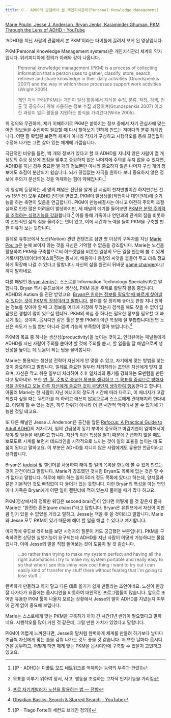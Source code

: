 ```yaml
---
title: O - ADHD의 관점에서 본 개인지식관리(Personal Knowledge Management)
---
```


[Marie Poulin, Jesse J. Anderson, Bryan Jenks, Karaminder Ghuman: PKM Through the Lens of ADHD - YouTube](https://youtu.be/b3x2JHmVNpg)

'ADHD를 지닌 사람의 관점에서 본 PKM'이라는 타이틀에 끌려서 보게 된 영상입니다. 

PKM(Personal Knowledge Management systems)은 개인지식관리 체계의 약자입니다. 위키피디아에 정의가 아래와 같이 나옵니다. 

>Personal knowledge management (PKM) is a process of collecting information that a person uses to gather, classify, store, search, retrieve and share knowledge in their daily activities (Grundspenkis 2007) and the way in which these processes support work activities (Wright 2005).
>
>개인 지식 관리(PKM)는 개인이 일상 활동에서 지식을 수집, 분류, 저장, 검색, 인출 및 공유하기 위해 사용하는 정보 수집 과정이며(Grundspenkis 2007) 이러한 과정이 업무 활동을 지원하는 방식을 가리킨다(Write 2005).

위 정의와 무관하게, 제가 이해하기로 PKM은 쏟아지는 정보 중에서 자기 관심사에 맞는 어떤 정보들을 수집하여 필요할 때 다시 찾아보기 편하게 만드는 저마다의 분류 체계입니다. 어떤 잘 확립된 보편적 체계가 아니라 각자가 구성하고 시행착오를 통해 끊임없이 수정해 나가는 그런 살아 있는 체계에 가깝습니다. 

극단적인 비유들 들면, 백 개의 정보가 있다고 할 때 ADHD를 지니지 않은 사람이 열 개 정도의 주요 정보에 초점을 맞추고 중요하지 않은 나머지에 주의를 두지 않을 수 있다면, ADHD를 지닌 경우 중요한 열 개의 정보뿐만 아니라 중요하지 않은 나머지 구십 개의 정보에도 초점이 분산되기 쉽습니다. 뇌가 끊임없는 자극을 원하다 보니 중요하지 않은 정보에 주의가 분산되는 것을 억제하는 힘이 약해집니다.[^1]

이 영상에 등장하는 세 명의 패널은 진단을 알게 된 시점이 천차만별이긴 하지만(1년 전 vs 15년 전) 모두 ADHD 진단을 받았고, PKM이 일상생활(직업이나 대인관계)에 순기능을 하는 측면이 있음을 언급합니다. PKM이 만능해결사는 아니고 여전히 주의력 조절 실패로 인한 많은 어려움이 발생하지만, 세 패널의 얘기를 들어보면 <u>PKM은 분명 주의력을 조절하는 실행기능을 강화</u>합니다.[^2] 이를 통해 가족이나 연인과의 관계의 질을 비롯하여 전반적인 삶의 질을 올려주는 면이 있고, 이에 시간과 노력을 들여 PKM을 구축할 만한 이유가 보는 듯합니다.

일례로 유튜브에서 노션(Notion) 관련 컨텐츠로 삼만 명 이상의 구독자를 지닌 [Marie Poulin](https://www.youtube.com/c/MariePoulin)은 눈에 보이지 않는 것을 자신은 기억할 수 없음을 강조합니다. Marie는 노션을 활용하여 PKM을 구축함으로써 허드렛일을 비롯한 일상의 모든 일을 한눈에 볼 수 있게 기록/저장/데이터베이스화[^3]하는 동시에, 배움이나 통찰의 씨앗을 붙들어 두고 더욱 정교하게 확장해 나갈 수 있다고 말합니다. 자신의 삶을 완전히 뒤바꾼 [game changer](https://www.merriam-webster.com/dictionary/game%20changer)라고까지 말하네요.

다른 패널인 [Bryan Jenks](https://www.bryanjenks.dev/)는 스스로를 Information Technology Specialist라고 말합니다. Bryan 역시 유튜브에서 생산성, PKM 등을 주제로 활발히 활동 중입니다. ADHD와 Autism 을 진단 받았고요. <u>Bryan은 원하는 정보를 필요할 때 빠르게 찾아낼 수 있다는 것이 PKM의 장점이라고 말합니다.</u> 폴더를 잘 정리해 놓아도 한참 지나 원하는 정보를 찾아야 할 때 그 정보를 어디에 저장해 두었는지 검색을 해도 찾을 수 없어 답답했던 경험이 많이 있으실 텐데요. PKM의 핵심 중 하나는 필요한 정보를 필요할 때 빠르게 찾는 것이며, 옵시디언 같은 툴은 분명 PKM의 이런 특징에 잘 부합합니다(반면 노션은 속도가 느릴 뿐만 아니라 검색 기능의 부족함이 많아 보입니다).[^4]

PKM의 목표 중 하나는 생산성(productivity)을 높이는 것이고, 인터뷰어는 패널들에게 ADHD를 지닌 사람이 주의를 쏟아야 할 것에 주의를 쏟고, 할 일들을 잘 해냄으로써 생산성을 높이는 데 도움이 되는 팁을 물어봅니다.

Marie는 통용되는 생산성 전략이 자신에게 안 맞을 수 있고, 자기에게 맞는 방법을 찾는 것이 중요하다고 말합니다. 일례로 중요한 일부터 처리하라는 조언은 자신에게 맞지 않으며, 자신은 작고 쉬운 일부터 처리하여 추후 일처리의 동기를 강화하는 모멘텀을 만든다고 말하네요. 또한 <u>연, 월, 주별로 중요한 목표를 생각하고 그 목표를 중심으로 방해자극을 걷어내고 오늘 하루 자신에게 중요한 것이 무엇인지 생각하여 행동</u>한다고 합니다. 아울러 Marie는 한 사람이 지닌 에너지의 정도가 시간에 따라 다르고, 이 에너지가 고갈되었다 싶을 때는 무언가를 더 하려고 애쓰지 않음으로써 스스로에게 관대해지려 한다네요. 이렇게 할 수 있는 것은, 하루 단위가 아니라 더 큰 시간적 맥락에서 볼 수 있기에 가능한 것일 테고요.

또 다른 패널인 Jesse J. Anderson은 출간을 앞둔 [Refocus: A Practical Guide to Adult ADHD](https://www.refocusbook.com/contents)의 저자로서, 일의 긴급성이 동기 부여에 중요하고 마감기한이 임박해서야 해야 할 일들을 해낸다고 합니다. 자신의 이런 특성을 알기 때문에 긴급하지 않을 때도 뽀모도르 시계를 보면서 데드라인을 시작적으로 느끼는 것이 일의 효율을 높이는 데 도움이 된다고 말하고요. 이 부분은 ADHD를 지니지 않은 사람에게도 유용한 언급이라고 생각합니다. 

Bryan은 [todoist](https://todoist.com/home?gspk=c2VtYW50aWNsYWJzNzMxNw&utm_campaign=strategic_partner&utm_content=semanticlabs7317&utm_medium=strategic_partner&utm_source=partnerstack&sid=1-g-CjwKCAjw3cSSBhBGEiwAVII0Zx_e36oivDTZrtEKp1Q4k_NX7yavxEvmycWfzb0RtA4dMrq7WAyJ9BoCJSMQAvD_BwE&gclid=CjwKCAjw3cSSBhBGEiwAVII0Zx_e36oivDTZrtEKp1Q4k_NX7yavxEvmycWfzb0RtA4dMrq7WAyJ9BoCJSMQAvD_BwE) 및 캘린더를 사용하여 해야 할 일의 목록을 한눈에 볼 수 있게 만드는 것이 관건이라고 말합니다. Marie가 강조했던 것처럼 Bryan도 목록에 없는 것은 할 수가 없다고 말합니다. 하루에 해야 하는 일이 50개 정도 목록에 있다고 하는데, 양치질과 같은 기본적인 것도 빠짐없이 다 들어가 있는 듯합니다. 이런 Bryan의 특성을 아는 연인이나 가족은 Bryan에게 어떤 일이 캘린더에 적혀 있는지 물어볼 때가 많다 하고요.

PKM(영상에서의 정확한 워딩은 second brain[^5])이 없다면 어떻게 될 것 같은지 묻자 Marie는 "완전한 혼돈(pure chaos)"라고 답합니다. Bryan은 유튜브에서 자신이 이만큼 인기 있을 수 없었을 거라고 말하고, Jesse는 책을 못 쓸 것이라고 말합니다. Marie와 Jesse 모두 PKM이 있기 때문에 해야 할 일을 해낼 수 있다고 얘기합니다.

마지막에 유튜브 라이브를 보던 시청자의 질문이 저도 궁금했던 부분입니다. PKM을 구축하려면 상당한 실행기능이 요구되는데 ADHD를 지닌 사람이 어떻게 가능하냐는 물음입니다. 이에 Jesse의 말을 직접 들어보는 것이 도움이 될 것 같습니다.

>...so rather than trying to make my system perfect and having all the right automations i try to make my system portable and really easy to so that when i see this shiny new cool thing i want to try out i can easily kind of transfer my stuff there without fearing that i'm going to lose stuff...

완벽하게 만들려고 하지 말고 다른 데로 옮기기 쉽게 만들라는 조언이네요. 노션이 한창 잘 나가다가 요즘에는 옵시디언을 비롯하여 대안적인 프로그램들이 많습니다. 앞으로 또 어떤 유용한 PKM 툴이 나올지 모르는 상황에서 Jesse의 말이 ADHD를 지녔는지 여부에 관계 없이 중요해 보입니다.

Marie는 스스로에게 맞는 PKM을 구축하기 까지 긴 시간(1년 반?)이 필요했다고 말하네요. 시행착오를 많이 거친 것 같은데, 그럴 만한 가치가 있었다고 말합니다. 

PKM이 어렵게 느껴진다면, Jesse의 말처럼 완벽하게 체계를 만들려 하기보다 날마다 조금씩 자신에게 맞는 틀을 갖춰 나가는 것도 좋을 것 같습니다. 저 또한 날마다 옵시디언을 공부하고, 어떻게 하면 제게 맞는 PKM을 옵시디언에 구축할 수 있을지 고민하고 있고요. 


[^1]: [[P - ADHD는 디폴트 모드 네트워크를 억제하는 능력의 부족과 관련]]
[^2]: 목표를 이루기 위하여 정서, 사고, 행동을 조절하는 고차적 인지기능을 가리킴
[^3]: [프로 자기계발러가 노션을 활용하는 법 — 잔향](https://slowdive14.tistory.com/1299493)
[^4]: [Obsidian Basics: Search & Starred Search - YouTube](https://www.youtube.com/watch?v=mbPS3GXFFA4)
[^5]: [[P - Tiago Forte의 세컨드 브레인 정의]]

